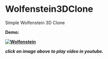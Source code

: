 # Wolfenstein3DClone
Simple Wolfenstein 3D Clone

<b>Demo:<b/>

[![Wolfenstein](http://img.youtube.com/vi/TzJMLmHPq_A/0.jpg)](https://www.youtube.com/watch?v=TzJMLmHPq_A"Wolfenstein")

<i>click on image above to play video in youtube.<i/>
